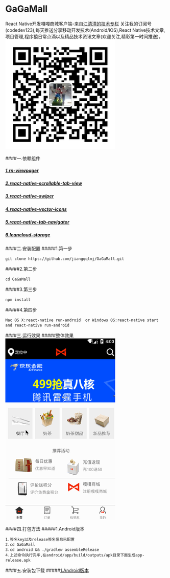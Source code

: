 # GaGaMall
React Native开发嘎嘎商城客户端-来自[江清清的技术专栏](http://www.lcode.org)
关注我的订阅号(codedev123),每天推送分享移动开发技术(Android/iOS),React Native技术文章,项目管理,程序猿日常点滴以及精品技术资讯文章(欢迎关注,精彩第一时间推送)。
![订阅号:codedev123](./screenshot/qrcode_jiangqq.jpg) 

####一.依赖组件
##### [1.rn-viewpager](https://github.com/zbtang/React-Native-ViewPager)
##### [2.react-native-scrollable-tab-view](https://github.com/skv-headless/react-native-scrollable-tab-view)
##### [3.react-native-swiper](https://github.com/leecade/react-native-swiper)
##### [4.react-native-vector-icons](https://github.com/oblador/react-native-vector-icons)
##### [5.react-native-tab-navigator](https://github.com/exponentjs/react-native-tab-navigator)
##### [6.leancloud-storage](https://leancloud.cn/docs/)

####二.安装配置
#####1.第一步
```
git clone https://github.com/jiangqqlmj/GaGaMall.git
```
#####2.第二步
```
cd GaGaMall
```
#####3.第三步
```
npm install
```
#####4.第四步
```
Mac OS X:react-native run-android  or Windows OS:react-native start and react-native run-android
```
####三.运行效果
#####整体效果
![个人中心](./screenshot/demo_center.gif) 

####四.打包方法
#####1.Android版本
```
1.签名key以及release签名信息已配置
2.cd GaGaMall
3.cd android && ./gradlew assembleRelease
4.上述命令执行完毕,在android/app/build/outputs/apk目录下面生成app-release.apk
```

####五.安装包下载
#####[1.Android版本](./apks/app-release.apk)
